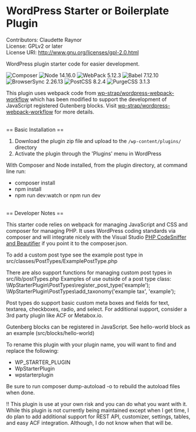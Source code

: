 # WordPress Starter or Boilerplate Plugin
Contributors: Claudette Raynor \
License: GPLv2 or later \
License URI: http://www.gnu.org/licenses/gpl-2.0.html

WordPress plugin starter code for easier development.

![Composer](https://img.shields.io/badge/Composer-brightgreen)
![Node 14.16.0](https://img.shields.io/badge/Node-14.16.0-brightgreen)
![WebPack 5.12.3](https://img.shields.io/badge/WebPack-5.12.3-brightgreen)
![Babel 7.12.10](https://img.shields.io/badge/Babel-7.12.10-brightgreen)
![BrowserSync 2.26.13](https://img.shields.io/badge/BrowserSync-2.26.13-brightgreen)
![PostCSS 8.2.4](https://img.shields.io/badge/PostCSS-8.2.4-brightgreen)
![PurgeCSS 3.1.3](https://img.shields.io/badge/PurgeCSS-3.1.3-brightgreen)

This plugin uses webpack code from [wp-strap/wordpress-webpack-workflow](https://github.com/wp-strap/wordpress-webpack-workflow) which has been modified to support the development of JavaScript registered Gutenberg blocks. Visit [wp-strap/wordpress-webpack-workflow](https://github.com/wp-strap/wordpress-webpack-workflow) for more details.

\
== Basic Installation ==
1. Download the plugin zip file and upload to the `/wp-content/plugins/` directory
2. Activate the plugin through the 'Plugins' menu in WordPress

With Composer and Node installed, from the plugin directory, at command line run: 
- composer install
- npm install
- npm run dev:watch or npm run dev 

\
== Developer Notes == 

This starter code relies on webpack for managing JavaScript and CSS and composer for managing PHP. It uses WordPress coding standards via composer and will integrate nicely with the Visual Studio [PHP CodeSniffer and Beautifier](https://marketplace.visualstudio.com/items?itemName=ValeryanM.vscode-phpsab) if you point it to the composer.json.

To add a custom post type see the example post type in src/classes/PostTypes/ExamplePostType.php

There are also support functions for managing custom post types in src/lib/postTypes.php
Examples of use outside of a post type class:\
\WpStarterPlugin\PostTypes\register_post_type('example');\
\WpStarterPlugin\PostTypes\add_taxonomy('example tax', 'example');

Post types do support basic custom meta boxes and fields for text, textarea, checkboxes, radio, and select. For additional support, consider a 3rd party plugin like ACF or Metabox.io.

Gutenberg blocks can be registered in JavaScript. See hello-world block as an example (src/blocks/hello-world)

To rename this plugin with your plugin name, you will want to find and replace the following: 
- WP_STARTER_PLUGIN
- WpStarterPlugin
- wpstarterplugin

Be sure to run composer dump-autoload -o to rebuild the autoload files when done.

!! This plugin is use at your own risk and you can do what you want with it. While this plugin is not currently being maintained except when I get time, I do plan to add additional support for REST API, customizer, settings, tables, and easy ACF integration. Although, I do not know when that will be.

